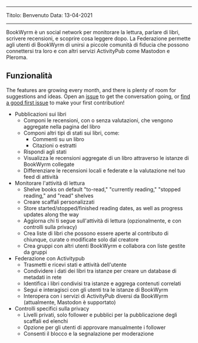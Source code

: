 - - -
Titolo: Benvenuto Data: 13-04-2021
- - -

BookWyrm è un social network per monitorare la lettura, parlare di libri, scrivere recensioni, e scoprire cosa leggere dopo. La Federazione permette agli utenti di BookWyrm di unirsi a piccole comunità di fiducia che possono connettersi tra loro e con altri servizi ActivityPub come Mastodon e Pleroma.

## Funzionalità
The features are growing every month, and there is plenty of room for suggestions and ideas. Open an [issue](https://github.com/bookwyrm-social/bookwyrm/issues) to get the conversation going, or [find a good first issue](https://github.com/bookwyrm-social/bookwyrm/issues?q=is%3Aissue%20state%3Aopen%20label%3A%22good%20first%20issue%22) to make your first contribution!

- Pubblicazioni sui libri
    - Componi le recensioni, con o senza valutazioni, che vengono aggregate nella pagina del libro
    - Componi altri tipi di stati sui libri, come:
        - Commenti su un libro
        - Citazioni o estratti
    - Rispondi agli stati
    - Visualizza le recensioni aggregate di un libro attraverso le istanze di BookWyrm collegate
    - Differenziare le recensioni locali e federate e la valutazione nel tuo feed di attività
- Monitorare l'attività di lettura
    - Shelve books on default "to-read," "currently reading," "stopped reading," and "read" shelves
    - Creare scaffali personalizzati
    - Store started/stopped/finished reading dates, as well as progress updates along the way
    - Aggiorna chi ti segue sull'attività di lettura (opzionalmente, e con controlli sulla privacy)
    - Crea liste di libri che possono essere aperte al contributo di chiunque, curate o modificate solo dal creatore
    - Crea gruppi con altri utenti BookWyrm e collabora con liste gestite da gruppi
- Federazione con Activitypub
    - Trasmetti e ricevi stati e attività dell'utente
    - Condividere i dati dei libri tra istanze per creare un database di metadati in rete
    - Identifica i libri condivisi tra istanze e aggrega contenuti correlati
    - Segui e interagisci con gli utenti tra le istanze di BookWyrm
    - Interopera con i servizi di ActivityPub diversi da BookWyrm (attualmente, Mastodon è supportato)
- Controlli specifici sulla privacy
    - Livelli privati, solo follower e pubblici per la pubblicazione degli scaffali ed elenchi
    - Opzione per gli utenti di approvare manualmente i follower
    - Consenti il blocco e la segnalazione per moderazione
